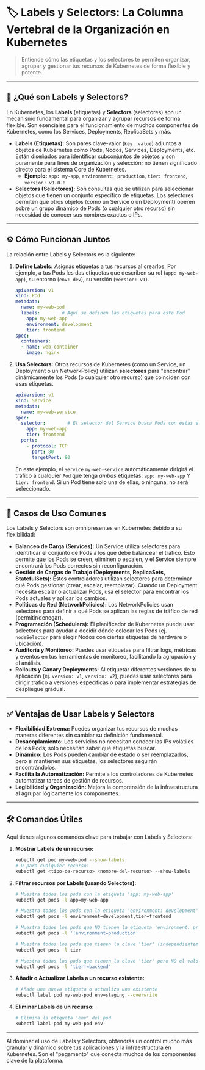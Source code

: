 # 🏷️ Labels y Selectors: La Columna Vertebral de la Organización en Kubernetes

> Entiende cómo las etiquetas y los selectores te permiten organizar, agrupar y gestionar tus recursos de Kubernetes de forma flexible y potente.

-----

## 🧠 ¿Qué son Labels y Selectors?

En Kubernetes, los **Labels** (etiquetas) y **Selectors** (selectores) son un mecanismo fundamental para organizar y agrupar recursos de forma flexible. Son esenciales para el funcionamiento de muchos componentes de Kubernetes, como los Services, Deployments, ReplicaSets y más.

  * **Labels (Etiquetas):** Son pares clave-valor (`key: value`) adjuntos a objetos de Kubernetes como Pods, Nodos, Services, Deployments, etc. Están diseñados para identificar subconjuntos de objetos y son puramente para fines de organización y selección; no tienen significado directo para el sistema Core de Kubernetes.
      * **Ejemplo:** `app: my-app`, `environment: production`, `tier: frontend`, `version: v1.0.0`
  * **Selectors (Selectores):** Son consultas que se utilizan para seleccionar objetos que tienen un conjunto específico de etiquetas. Los selectores permiten que otros objetos (como un Service o un Deployment) operen sobre un grupo dinámico de Pods (o cualquier otro recurso) sin necesidad de conocer sus nombres exactos o IPs.

-----

## ⚙️ Cómo Funcionan Juntos

La relación entre Labels y Selectors es la siguiente:

1.  **Define Labels:** Asignas etiquetas a tus recursos al crearlos. Por ejemplo, a tus Pods les das etiquetas que describen su rol (`app: my-web-app`), su entorno (`env: dev`), su versión (`version: v1`).

    ```yaml
    apiVersion: v1
    kind: Pod
    metadata:
      name: my-web-pod
      labels:        # Aquí se definen las etiquetas para este Pod
        app: my-web-app
        environment: development
        tier: frontend
    spec:
      containers:
      - name: web-container
        image: nginx
    ```

2.  **Usa Selectors:** Otros recursos de Kubernetes (como un Service, un Deployment o un NetworkPolicy) utilizan **selectores** para "encontrar" dinámicamente los Pods (o cualquier otro recurso) que coinciden con esas etiquetas.

    ```yaml
    apiVersion: v1
    kind: Service
    metadata:
      name: my-web-service
    spec:
      selector:        # El selector del Service busca Pods con estas etiquetas
        app: my-web-app
        tier: frontend
      ports:
        - protocol: TCP
          port: 80
          targetPort: 80
    ```

    En este ejemplo, el `Service` `my-web-service` automáticamente dirigirá el tráfico a cualquier `Pod` que tenga *ambas* etiquetas: `app: my-web-app` Y `tier: frontend`. Si un Pod tiene solo una de ellas, o ninguna, no será seleccionado.

-----

## 🎯 Casos de Uso Comunes

Los Labels y Selectors son omnipresentes en Kubernetes debido a su flexibilidad:

  * **Balanceo de Carga (Services):** Un Service utiliza selectores para identificar el conjunto de Pods a los que debe balancear el tráfico. Esto permite que los Pods se creen, eliminen o escalen, y el Service siempre encontrará los Pods correctos sin reconfiguración.
  * **Gestión de Cargas de Trabajo (Deployments, ReplicaSets, StatefulSets):** Estos controladores utilizan selectores para determinar qué Pods gestionar (crear, escalar, reemplazar). Cuando un Deployment necesita escalar o actualizar Pods, usa el selector para encontrar los Pods actuales y aplicar los cambios.
  * **Políticas de Red (NetworkPolicies):** Los NetworkPolicies usan selectores para definir a qué Pods se aplican las reglas de tráfico de red (permitir/denegar).
  * **Programación (Schedulers):** El planificador de Kubernetes puede usar selectores para ayudar a decidir dónde colocar los Pods (ej. `nodeSelector` para elegir Nodos con ciertas etiquetas de hardware o ubicación).
  * **Auditoría y Monitoreo:** Puedes usar etiquetas para filtrar logs, métricas y eventos en tus herramientas de monitoreo, facilitando la agrupación y el análisis.
  * **Rollouts y Canary Deployments:** Al etiquetar diferentes versiones de tu aplicación (ej. `version: v1`, `version: v2`), puedes usar selectores para dirigir tráfico a versiones específicas o para implementar estrategias de despliegue gradual.

-----

## ✅ Ventajas de Usar Labels y Selectors

  * **Flexibilidad Extrema:** Puedes organizar tus recursos de muchas maneras diferentes sin cambiar su definición fundamental.
  * **Desacoplamiento:** Los servicios no necesitan conocer las IPs volátiles de los Pods; solo necesitan saber qué etiquetas buscar.
  * **Dinámico:** Los Pods pueden cambiar de estado o ser reemplazados, pero si mantienen sus etiquetas, los selectores seguirán encontrándolos.
  * **Facilita la Automatización:** Permite a los controladores de Kubernetes automatizar tareas de gestión de recursos.
  * **Legibilidad y Organización:** Mejora la comprensión de la infraestructura al agrupar lógicamente los componentes.

-----

## 🛠️ Comandos Útiles

Aquí tienes algunos comandos clave para trabajar con Labels y Selectors:

1.  **Mostrar Labels de un recurso:**

    ```bash
    kubectl get pod my-web-pod --show-labels
    # O para cualquier recurso:
    kubectl get <tipo-de-recurso> <nombre-del-recurso> --show-labels
    ```

2.  **Filtrar recursos por Labels (usando Selectors):**

    ```bash
    # Muestra todos los pods con la etiqueta 'app: my-web-app'
    kubectl get pods -l app=my-web-app

    # Muestra todos los pods con la etiqueta 'environment: development' Y 'tier: frontend'
    kubectl get pods -l environment=development,tier=frontend

    # Muestra todos los pods que NO tienen la etiqueta 'environment: production'
    kubectl get pods -l '!environment=production'

    # Muestra todos los pods que tienen la clave 'tier' (independientemente del valor)
    kubectl get pods -l tier

    # Muestra todos los pods que tienen la clave 'tier' pero NO el valor 'backend'
    kubectl get pods -l 'tier!=backend'
    ```

3.  **Añadir o Actualizar Labels a un recurso existente:**

    ```bash
    # Añade una nueva etiqueta o actualiza una existente
    kubectl label pod my-web-pod env=staging --overwrite
    ```

4.  **Eliminar Labels de un recurso:**

    ```bash
    # Elimina la etiqueta 'env' del pod
    kubectl label pod my-web-pod env-
    ```

-----

Al dominar el uso de Labels y Selectors, obtendrás un control mucho más granular y dinámico sobre tus aplicaciones y la infraestructura en Kubernetes. Son el "pegamento" que conecta muchos de los componentes clave de la plataforma.